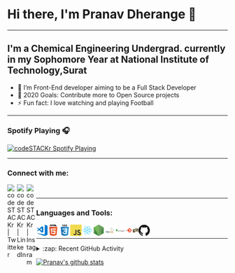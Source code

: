 # Hi there, I'm Pranav Dherange 👋

---

## I'm a Chemical Engineering Undergrad. currently in my Sophomore Year at National Institute of Technology,Surat

- 🌱 I’m Front-End developer aiming to be a Full Stack Developer 
- 🥅 2020 Goals: Contribute more to Open Source projects
- ⚡ Fun fact: I love watching and playing Football 

---

### Spotify Playing 🎧

[<img src="https://now-playing-codestackr.vercel.app/api/spotify-playing" alt="codeSTACKr Spotify Playing" width="350" />](https://open.spotify.com/user/swyqyimdc12jajde4vpwd2x1b)

---

### Connect with me:

[<img align="left" alt="codeSTACKr | Twitter" width="22px" src="https://img.icons8.com/color/48/000000/twitter.png" />][twitter]
[<img align="left" alt="codeSTACKr | LinkedIn" width="22px" src="https://img.icons8.com/color/48/000000/linkedin.png" />][linkedin]
[<img align="left" alt="codeSTACKr | Instagram" width="22px" src="https://img.icons8.com/color/48/000000/intagram.png" />][instagram]

<br />

---

### Languages and Tools:

<img align="left" alt="Visual Studio Code" width="26px" src="https://raw.githubusercontent.com/github/explore/80688e429a7d4ef2fca1e82350fe8e3517d3494d/topics/visual-studio-code/visual-studio-code.png" />
<img align="left" alt="HTML5" width="26px" src="https://raw.githubusercontent.com/github/explore/80688e429a7d4ef2fca1e82350fe8e3517d3494d/topics/html/html.png" />
<img align="left" alt="CSS3" width="26px" src="https://raw.githubusercontent.com/github/explore/80688e429a7d4ef2fca1e82350fe8e3517d3494d/topics/css/css.png" />
<img align="left" alt="JavaScript" width="26px" src="https://raw.githubusercontent.com/github/explore/80688e429a7d4ef2fca1e82350fe8e3517d3494d/topics/javascript/javascript.png" />
<img align="left" alt="React" width="26px" src="https://raw.githubusercontent.com/github/explore/80688e429a7d4ef2fca1e82350fe8e3517d3494d/topics/react/react.png" />
<img align="left" alt="Node.js" width="26px" src="https://raw.githubusercontent.com/github/explore/80688e429a7d4ef2fca1e82350fe8e3517d3494d/topics/nodejs/nodejs.png" />
<img align="left" alt="MySQL" width="26px" src="https://raw.githubusercontent.com/github/explore/80688e429a7d4ef2fca1e82350fe8e3517d3494d/topics/mysql/mysql.png" />
<img align="left" alt="MongoDB" width="26px" src="https://raw.githubusercontent.com/github/explore/80688e429a7d4ef2fca1e82350fe8e3517d3494d/topics/mongodb/mongodb.png" />
<img align="left" alt="Git" width="26px" src="https://raw.githubusercontent.com/github/explore/80688e429a7d4ef2fca1e82350fe8e3517d3494d/topics/git/git.png" />
<img align="left" alt="GitHub" width="26px" src="https://raw.githubusercontent.com/github/explore/78df643247d429f6cc873026c0622819ad797942/topics/github/github.png" />

<br />

---

<details>
  <summary>:zap: Recent GitHub Activity</summary>
  
<!--START_SECTION:activity-->
1. 💪 Opened PR [#3](https://github.com/sahilrajiv/ChES/pull/3) in [sahilrajiv/ChES](https://github.com/sahilrajiv/ChES)
2. ❌ Closed PR [#2](https://github.com/sahilrajiv/ChES/pull/2) in [sahilrajiv/ChES](https://github.com/sahilrajiv/ChES)
3. ❌ Reopened PR [#2](https://github.com/sahilrajiv/ChES/pull/2) in [sahilrajiv/ChES](https://github.com/sahilrajiv/ChES)
4. ❌ Closed PR [#2](https://github.com/sahilrajiv/ChES/pull/2) in [sahilrajiv/ChES](https://github.com/sahilrajiv/ChES)
5. ❌ Reopened PR [#105](https://github.com/amanmehara/programming/pull/105) in [amanmehara/programming](https://github.com/amanmehara/programming)
<!--END_SECTION:activity-->

</details>

<!-- <details>
  <summary>:zap: GitHub Stats</summary>

  <img align="left" alt="P-star-art's GitHub Stats" src="https://github-readme-stats.codestackr.vercel.app/api?username=P-star-art&show_icons=true&hide_border=true" />

</details> -->

[![Pranav's github stats](https://github-readme-stats.vercel.app/api?username=P=star-art&show_icons=true&theme=tokyonight)](https://github.com/P-star-art/github-readme-stats)

[twitter]: https://twitter.com/dherange_pranav
[instagram]: https://www.instagram.com/pranav_1001/
[linkedin]: https://www.linkedin.com/in/pranav-dherange-251b101a7/









<!-- ## Namaste :pray:

 I'm Astel, an ECE sophomore at SVNIT, Surat. <br>
 I'm a passionate full stack developer and a competitive programmer. <br><br>
 Building responsive, user friendly and quality websites are things which I enjoy doing.<br>
 I possess knowledge of python web frameworks, but my skills are mainly focussed around Javascript technologies.<br>
 Also an open source developer, and would love to contribute to different projects.<br>
 
 
 
 ### Programming Languages

 <img src = 'https://raw.githubusercontent.com/devicons/devicon/master/icons/c/c-original.svg' width='30'/> <img src = 'https://raw.githubusercontent.com/devicons/devicon/master/icons/cplusplus/cplusplus-original.svg' width='30'/> <img src = 'https://raw.githubusercontent.com/devicons/devicon/master/icons/java/java-original.svg' height='30'/> <img src = 'https://raw.githubusercontent.com/devicons/devicon/master/icons/python/python-original.svg' width='30'/> <img src = 'https://raw.githubusercontent.com/devicons/devicon/master/icons/html5/html5-original.svg' width='30'/> <img src = 'https://raw.githubusercontent.com/devicons/devicon/master/icons/css3/css3-original.svg' width='30'/> <img src = 'https://raw.githubusercontent.com/devicons/devicon/master/icons/javascript/javascript-original.svg' width='30'/> <br>
 
 ### Frameworks and Tools
 <img src = 'https://raw.githubusercontent.com/devicons/devicon/master/icons/codepen/codepen-original-wordmark.svg' width='50'/> <img src = 'https://github.com/MarikIshtar007/MarikIshtar007/blob/master/images/git.svg' width='40'/> <img src = 'https://raw.githubusercontent.com/devicons/devicon/master/icons/npm/npm-original-wordmark.svg' width='50'/> <img src = 'https://raw.githubusercontent.com/devicons/devicon/master/icons/redux/redux-original.svg' width='40'/> <img src = 'https://raw.githubusercontent.com/devicons/devicon/master/icons/mongodb/mongodb-original.svg' width='40'/> <img src = 'https://raw.githubusercontent.com/devicons/devicon/master/icons/express/express-original-wordmark.svg' width='40'/> <img src = 'https://raw.githubusercontent.com/devicons/devicon/master/icons/react/react-original.svg' width='40'/> <img src = 'https://raw.githubusercontent.com/devicons/devicon/master/icons/nodejs/nodejs-original-wordmark.svg' width='40'/>
 
 [![Astel's github stats](https://github-readme-stats.vercel.app/api?username=astonizer&show_icons=true&theme=tokyonight)](https://github.com/astonizer/github-readme-stats)
 
 #### Connect with me on:
 [<img src="https://img.icons8.com/color/48/000000/linkedin.png"/>](https://www.linkedin.com/in/astel-thottankara-39289919b/)
 [<img src="https://img.icons8.com/color/48/000000/instagram.png"/>](https://www.instagram.com/_ash009_/)
 <a href="mailto:asteltb09@gmail.com"> <img src="https://img.icons8.com/fluent/48/000000/gmail.png"/> </a> -->
